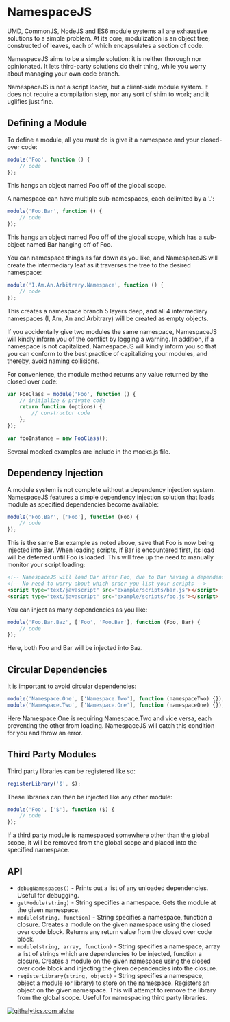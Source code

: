 NamespaceJS
===========

UMD, CommonJS, NodeJS and ES6 module systems all are exhaustive solutions to a simple problem. At its core, modulization is an object tree, constructed of leaves, each of which encapsulates a section of code.

NamespaceJS aims to be a simple solution: it is neither thorough nor opinionated. It lets third-party solutions do their thing, while you worry about managing your own code branch.

NamespaceJS is not a script loader, but a client-side module system. It does not require a compilation step, nor any sort of shim to work; and it uglifies just fine.

## Defining a Module

To define a module, all you must do is give it a namespace and your closed-over code:

```javascript
module('Foo', function () {
    // code
});
```

This hangs an object named Foo off of the global scope.

A namespace can have multiple sub-namespaces, each delimited by a '.':

```javascript
module('Foo.Bar', function () {
    // code
});
```

This hangs an object named Foo off of the global scope, which has a sub-object named Bar hanging off of Foo.

You can namespace things as far down as you like, and NamespaceJS will create the intermediary leaf as it traverses the tree to the desired namespace:

```javascript
module('I.Am.An.Arbitrary.Namespace', function () {
    // code 
});
```

This creates a namespace branch 5 layers deep, and all 4 intermediary namespaces (I, Am, An and Arbitrary) will be created as empty objects.

If you accidentally give two modules the same namespace, NamespaceJS will kindly inform you of the conflict by logging a warning. In addition, if a namespace is not capitalized, NamespaceJS will kindly inform you so that you can conform to the best practice of capitalizing your modules, and thereby, avoid naming collisions.

For convenience, the module method returns any value returned by the closed over code:

```javascript
var FooClass = module('Foo', function () {
    // initialize & private code
    return function (options) {
        // constructor code
    };
});

var fooInstance = new FooClass();
```

Several mocked examples are include in the mocks.js file.

## Dependency Injection

A module system is not complete without a dependency injection system. NamespaceJS features a simple dependency injection solution that loads module as specified dependencies become available:

```javascript
module('Foo.Bar', ['Foo'], function (Foo) {
    // code
});
```

This is the same Bar example as noted above, save that Foo is now being injected into Bar. When loading scripts, if Bar is encountered first, its load will be deferred until Foo is loaded. This will free up the need to manually monitor your script loading:

```html
<!-- NamespaceJS will load Bar after Foo, due to Bar having a dependency on Foo -->
<!-- No need to worry about which order you list your scripts -->
<script type="text/javascript" src="example/scripts/bar.js"></script>
<script type="text/javascript" src="example/scripts/foo.js"></script>
```

You can inject as many dependencies as you like:

```javascript
module('Foo.Bar.Baz', ['Foo', 'Foo.Bar'], function (Foo, Bar) {
    // code
});
```

Here, both Foo and Bar will be injected into Baz.

## Circular Dependencies

It is important to avoid circular dependencies:

```javascript
module('Namespace.One', ['Namespace.Two'], function (namespaceTwo) {});
module('Namespace.Two', ['Namespace.One'], function (namespaceOne) {});
```

Here Namespace.One is requiring Namespace.Two and vice versa, each preventing the other from loading. NamespaceJS will catch this condition for you and throw an error.

## Third Party Modules

Third party libraries can be registered like so:

```javascript
registerLibrary('$', $);
```

These libraries can then be injected like any other module:

```javascript
module('Foo', ['$'], function ($) {
    // code
});
```

If a third party module is namespaced somewhere other than the global scope, it will be removed from the global scope and placed into the specified namespace.

## API

* `debugNamespaces()` - Prints out a list of any unloaded dependencies. Useful for debugging.
* `getModule(string)` - String specifies a namespace. Gets the module at the given namespace.
* `module(string, function)` - String specifies a namespace, function a closure. Creates a module on the given namespace using the closed over code block. Returns any return value from the closed over code block.
* `module(string, array, function)` - String specifies a namespace, array a list of strings which are dependencies to be injected, function a closure. Creates a module on the given namespace using the closed over code block and injecting the given dependencies into the closure.
* `registerLibrary(string, object)` - String specifies a namespace, object a module (or library) to store on the namespace. Registers an object on the given namespace. This will attempt to remove the library from the global scope. Useful for namespacing third party libraries.

[![githalytics.com alpha](https://cruel-carlota.pagodabox.com/20e24f332601aac16a37554432cdad67 "githalytics.com")](http://githalytics.com/quidmonkey/namespacejs)

